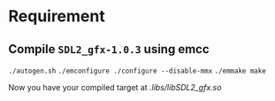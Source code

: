 # Requirement

## Compile `SDL2_gfx-1.0.3` using emcc

`./autogen.sh`
`./emconfigure ./configure --disable-mmx`
`./emmake make`

Now you have your compiled target at *.libs/libSDL2_gfx.so*

